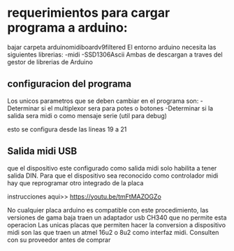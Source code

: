 <h1>requerimientos para cargar programa a arduino:</h1>

bajar carpeta arduinomidiboardv9filtered
El entorno arduino necesita las siguientes librerias:
-midi
-SSD1306Ascii
Ambas de descargan a traves del gestor de librerias de Arduino

<h2>configuracion del programa</h2> 

Los unicos parametros que se deben cambiar en el programa son:
-Determinar si el multiplexor sera para potes o botones
-Determinar si la salida sera midi o como mensaje serie (util para debug)

esto se configura desde las lineas 19 a 21

<h2>Salida midi USB</h1>
que el dispositivo este configurado como salida midi solo habilita a tener salida DIN. 
Para que el dispositivo sea reconocido como controlador midi hay que reprogramar otro integrado de la placa

instrucciones aqui>> https://youtu.be/tmFtMAZOGZo

No cualquier placa arduino es compatible con este procedimiento, las versiones de gama baja traen un adaptador usb CH340 que no permite esta operacion
Las unicas placas que permiten hacer la conversion a dispositivo midi son las que traen un atmel 16u2 o 8u2 como interfaz midi. Consulten con su proveedor antes de comprar

